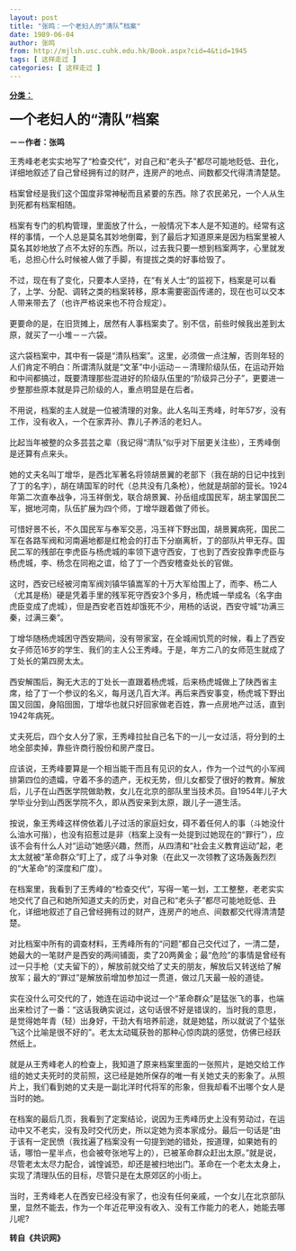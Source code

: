 ```yaml
---
layout: post
title: "张鸣：一个老妇人的“清队”档案"
date: 1989-06-04
author: 张鸣
from: http://mjlsh.usc.cuhk.edu.hk/Book.aspx?cid=4&tid=1945
tags: [ 这样走过 ]
categories: [ 这样走过 ]
---
```


<div style="margin: 15px 10px 10px 0px;">
 <div>
  <span id="ctl00_ContentPlaceHolder1_chapter1_SubjectLabel" style="font-weight:bold;text-decoration:underline;">
   分类：
  </span>
 </div>
 <p>
  <strong>
   <font size="5">
    一个老妇人的“清队”档案
   </font>
  </strong>
 </p>
 <p>
  <strong>
   －－作者：张鸣
  </strong>
 </p>
 <p>
  王秀峰老老实实地写了“检查交代”，对自己和“老头子”都尽可能地贬低、丑化，详细地叙述了自己曾经拥有过的财产，连房产的地点、间数都交代得清清楚楚。
  <br/>
  <br/>
  档案曾经是我们这个国度非常神秘而且紧要的东西。除了农民弟兄，一个人从生到死都有档案相随。
  <br/>
  <br/>
  档案有专门的机构管理，里面放了什么，一般情况下本人是不知道的。经常有这样的事情，一个人总是莫名其妙地倒霉，到了最后才知道原来是因为档案里被人莫名其妙地放了点不太好的东西。所以，过去我只要一想到档案两字，心里就发毛，总担心什么时候被人做了手脚，有提拔之类的好事给毁了。
  <br/>
  <br/>
  不过，现在有了变化，只要本人坚持，在“有关人士”的监视下，档案是可以看了，上学、分配、调转之类的档案转移，原本需要密函传递的，现在也可以交本人带来带去了（也许严格说来也不符合规定）。
  <br/>
  <br/>
  更要命的是，在旧货摊上，居然有人事档案卖了。别不信，前些时候我出差到太原，就买了一小堆－－六袋。
  <br/>
  <br/>
  这六袋档案中，其中有一袋是“清队档案”。这里，必须做一点注解，否则年轻的人们肯定不明白：所谓清队就是“文革”中小运动－－清理阶级队伍，在运动开始和中间都搞过，既要清理那些混进好的阶级队伍里的“阶级异己分子”，更要进一步整那些原本就是异己阶级的人，重点明显是在后者。
  <br/>
  <br/>
  不用说，档案的主人就是一位被清理的对象。此人名叫王秀峰，时年57岁，没有工作，没有收入，一个在家弄孙、靠儿子养活的老妇人。
  <br/>
  <br/>
  比起当年被整的众多芸芸之辈（我记得“清队”似乎对下层更关注些），王秀峰倒是还算有点来头。
  <br/>
  <br/>
  她的丈夫名叫丁增华，是西北军著名将领胡景翼的老部下（我在胡的日记中找到了丁的名字），胡在靖国军的时代（总共没有几条枪），他就是胡部的营长。1924年第二次直奉战争，冯玉祥倒戈，联合胡景翼、孙岳组成国民军，胡主掌国民二军，据地河南，队伍扩展为四个师，丁增华跟着做了师长。
  <br/>
  <br/>
  可惜好景不长，不久国民军与奉军交恶，冯玉祥下野出国，胡景翼病死，国民二军在各路军阀和河南遍地都是红枪会的打击下分崩离析，丁的部队片甲无存。国民二军的残部在李虎臣与杨虎城的率领下退守西安，丁也到了西安投靠李虎臣与杨虎城，李、杨念在同袍之谊，给了丁一个西安稽查处长的官做。
  <br/>
  <br/>
  这时，西安已经被河南军阀刘镇华镇嵩军的十万大军给围上了，而李、杨二人（尤其是杨）硬是凭着手里的残军死守西安3个多月，杨虎城一举成名（名字由虎臣变成了虎城），但是西安老百姓却饿死不少，用杨的话说，西安守城“功满三秦，过满三秦”。
  <br/>
  <br/>
  丁增华随杨虎城困守西安期间，没有带家室，在全城闹饥荒的时候，看上了西安女子师范16岁的学生、我们的主人公王秀峰。于是，年方二八的女师范生就成了丁处长的第四房太太。
  <br/>
  <br/>
  西安解围后，胸无大志的丁处长一直跟着杨虎城，后来杨虎城做上了陕西省主席，给了丁一个参议的名义，每月送几百大洋。再后来西安事变，杨虎城下野出国又回国，身陷囹圄，丁增华也就只好回家做老百姓，靠一点房地产过活，直到1942年病死。
  <br/>
  <br/>
  丈夫死后，四个女人分了家，王秀峰拉扯自己名下的一儿一女过活，将分到的土地全部卖掉，靠些许商行股份和房产度日。
  <br/>
  <br/>
  应该说，王秀峰要算是一个相当能干而且有见识的女人，作为一个过气的小军阀排第四位的遗孀，守着不多的遗产，无权无势，但儿女都受了很好的教育。解放后，儿子在山西医学院做助教，女儿在北京的部队里当技术员。自1954年儿子大学毕业分到山西医学院不久，即从西安来到太原，跟儿子一道生活。
  <br/>
  <br/>
  按说，象王秀峰这样傍依着儿子过活的家庭妇女，碍不着任何人的事（斗她没什么油水可揩），也没有招惹过是非（档案上没有一处提到过她现在的“罪行”），应该不会有什么人对“运动”她感兴趣，然而，从四清和“社会主义教育运动”起，老太太就被“革命群众”盯上了，成了斗争对象（在此又一次领教了这场轰轰烈烈的“大革命”的深度和广度）。
  <br/>
  <br/>
  在档案里，我看到了王秀峰的“检查交代”，写得一笔一划，工工整整，老老实实地交代了自己和她所知道丈夫的历史，对自己和“老头子”都尽可能地贬低、丑化，详细地叙述了自己曾经拥有过的财产，连房产的地点、间数都交代得清清楚楚。
  <br/>
  <br/>
  对比档案中所有的调查材料，王秀峰所有的“问题”都自己交代过了，一清二楚，她最大的一笔财产是西安的两间铺面，卖了20两黄金；最“危险”的事情是曾经有过一只手枪（丈夫留下的），解放前就交给了丈夫的朋友，解放后又转送给了解放军；最大的“罪过”是解放前增加参加过一贯道，做过几天最一般的道徒。
  <br/>
  <br/>
  实在没什么可交代的了，她连在运动中说过一个“革命群众”是猛张飞的事，也端出来检讨了一番：“这话我确实说过，这句话很不好是错误的，当时我的意思，是觉得她年青（轻）出身好，干劲大有培养前途，就是她猛，所以就说了个猛张飞这个比喻是很不好的”。老太太动辄获咎的那种心惊肉跳的感觉，仿佛已经跃然纸上。
  <br/>
  <br/>
  就是从王秀峰老人的检查上，我知道了原来档案里面的一张照片，是她交给工作组的她丈夫死时的灵前照，这已经是她所保存的唯一有关她丈夫的影象了。从照片上，我们看到她的丈夫是一副北洋时代将军的形象，但我却看不出哪个女人是当时的她。
  <br/>
  <br/>
  在档案的最后几页，我看到了定案结论，说因为王秀峰历史上没有劳动过，在运动中又不老实，没有及时交代历史，所以定她为资本家成分。最后一句话是“由于该有一定民愤（我找遍了档案没有一句提到她的错处，按道理，如果她有的话，哪怕一星半点，也会被夸张地写上的），已被革命群众赶出太原。”就是说，尽管老太太尽力配合，诚惶诚恐，却还是被扫地出门。革命在一个老太太身上，实现了清理队伍的目标，尽管只是在太原郊区的小街上。
  <br/>
  <br/>
  当时，王秀峰老人在西安已经没有家了，也没有任何亲戚，一个女儿在北京部队里，显然不能去，作为一个年近花甲没有收入、没有工作能力的老人，她能去哪儿呢?
  <br/>
 </p>
 <p>
  <strong>
   转自《共识网》
  </strong>
 </p>
</div>

